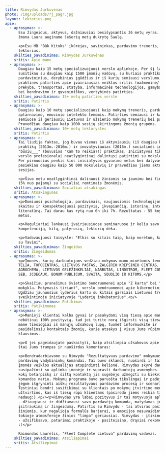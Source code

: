 ```yaml
---
title: Rimvydas Jurkuvėnas
photo: /img/uploads/rj_pagr.jpg
layout: lektorius.pug
apie:
  - aprasymas: >-
      Esu žingeidus, aktyvus, dažniausiai besišypsantis 36 metų vyras. Vedęs. Su
      žmona Laura auginame šešerių metų dukrytę Saulę.

      <p>Esu MB "Būk Kitoks" įkūrėjas, savininkas, pardavimo treneris,
      lektorius.
    skilties_pavadinimas: Rimvydas Jurkuvėnas
    sritis: Apie mane
  - aprasymas: >-
      Daugiau kaip 15 metų specializuojuosi verslo aplinkoje. Per šį laikotarpį
      susitikau su daugiau kaip 1500 įmonių vadovų, su kuriais praktikavausi
      pardaviminius, derybinius įgūdžius ir iš kurių sėmiausi verslumo,
      praktinės patirties apie įvairiausias veiklos sritis (mažmeninė/ didmeninė
      prekyba, transportas, statyba, informacinės technologijos, gamyba ir kt.)
      bei bendravimo ir gyvenimiškos, vertybinės patirties.
    skilties_pavadinimas: 15+ metų patirties versle
    sritis: Patirtis
  - aprasymas: >-
      Daugiau kaip 10 metų specializuojuosi kaip mokymų treneris, pardavimų,
      aptarnavimo, emocinio intelekto temomis. Patirties sėmiausi ir kasdien
      semiuose iš geriausių Lietuvos ir užsienio mokymų trenerių bei psichologų.
      Pravedžiau daugiau kaip 1000 sesijų skirtingoms žmonių grupėms.
    skilties_pavadinimas: 10+ metų lektorystės
    sritis: Patirtis
  - aprasymas: >-
      Tai liudija faktas, jog buvau vienas iš aktyviausių (iš daugiau kaip 1200
      praktikų (2013m.-2016m.) ir inovatyviauias (2016m.) socialinės iniciatyvos
      "būsiu___" (buvusios "Kam to reikia?!) praktikas. Iniciatyvos tikslas, kad
      verslo profesionalai neatlygintinai dalintųsi patirtimi su moksleiviais.
      Per pirmuosius penkis šios iniciatyvos gyvavimo metus bei dalyvavimą joje,
      pasiekiau daugiau kaip 50 000 moksleivių ir pravedžiau jiems aktualias
      sesijas.

      <p>Šiuo metu neatlygintinai dalinuosi žiniomis su jaunimu bei finansais
      (5% nuo pajamų) su socialiai remtinais žmonėmis.
    skilties_pavadinimas: Socialiai atsakingas
    sritis: Atsakingumas
  - aprasymas: >-
      <p>Domiuosi psichologija, pardavimais, naujausiomis technologijomis,
      skaitau ir konspektuojuosi pozityvią, įkvepiančią, istorinę, intelektualią
      literatūrą. Tai darau kas rytą nuo 6h iki 7h. Rezultatas - 55 knygos per
      metus.

      <p>Reguliariai lankausi įvairiausiuose seminaruose ir keliu savo
      kompetenciją, kitų, patyrusių, lektorių dėka.

      <p>Vadovaujuosi taisykle: "Elkis su kitais taip, kaip norėtum, kad elgtųsi
      su Tavimi".
    skilties_pavadinimas: Žingeidus
    sritis: Žingeidumas
  - aprasymas: >-
      <p>Įmonės, kurių darbuotojams vedžiau mokymus mano minėtomis temomis:
      TELIA, TOPOCENTRAS, LIETUVOS PAŠTAS, ŽALGIRIO KREPŠINIO CENTRAS, SENUKAI,
      AGROCHEMA, LIETUVOS GELEŽINKELIAI, NARBUTAS, LINDSTROM, FLEET COMPLETE,
      SEB, JCDECAUX, BONUM PUBLICUM, SVAITA, SQUOLIO IR KITOMS.</p>

      <p>Skaičiau pranešimus švietimo bendruomenei apie "Z kartą" bei "XXI a.
      mokykla. Mokymasis tiriant", verslo bendruomenei apie kibernetinį saugumą.
      Ugdžiau jaunuosius lyderius kartu su kitais garsiais Lietuvos treneriais
      sveikintinoje iniciatyvoje "Lyderių inkubatorius".<p/>
    skilties_pavadinimas: Patikimas
    sritis: Patikimumas
  - aprasymas: >-
      <p>Manieji klientai kalba gyvai ir pasakydami visą tiesą apie mane ir
      nebūtinai 100% pozityvią, tad jei turite norą išgirsti visą tiesą apie
      mane tiesiogiai iš manųjų užsakovų lupų, tuomet informuokite ir
      pasidalinsiu kontaktais žmonių, kurie atsakys į visus Jums rūpimus
      klausimus.

      <p>O jei pageidaujate paskaityti, kaip atsiliepia užsakovas apie mane, tai
      štai Jums trumpas ir nuoširdus komentaras:

      <p>Bendradarbiavome su Rimvydu "Rezultatyvaus pardavimo" mokymuose
      pardavimų vadybininkų komandai. Tai buvo sklandi, nuoširdi ir taikliai
      įmonės veiklos aktualijas atspindinti kelionė. Rimvydas skyrė daug dėmesio
      susipažinti su aplinka įmonėje ir suprasti darbuotojų asmenybes. Jaučiau,
      kokį betarpišką ir šiltą kontaktą jis sugebėjo užmegzti su kiekvienu
      komandos nariu. Mokymų programa buvo paruošta tikslingai ir padėjo bendrom
      jėgom išgryninti aiškų rezultatyvaus pardavimo procesą ir scenarijų.
      Tęstiniai bendri susitikimai su klientais po mokymų įtvirtino medžiagą ir
      užtvirtino, kas iš tiesų rūpi klientams (pasirodo jiems reikia tiek
      nedaug:).<p/><p>Rimvydas yra labai pozityvus ir tai motyvuoja aplinkinius
      - džiaugiausi ir didžiavausi savo pardavėjų komanda, matydamas jų
      įsitraukimą ir žingeidumą. Patirtis su Rimvydu - tai atviras pasidalinimas
      žiniomis, kur negalioja formalūs barjerai, o emocijos nesuvaidintos -
      tokioje atmosferoje žinios "limpa" geriausiai. Rimvydas - įtikino, mokymai
      - užsifiksavo, patarimai praktikoje - pasiteisino, drąsiai rekomenduoju
      :)</p>

      Raimondas Laurelis, "Fleet Complete Lietuva" pardavimų vadovas.
    skilties_pavadinimas: Atsiliepimai
    sritis: Atsiliepimai
---
```


